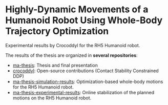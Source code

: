 # Highly-Dynamic Movements of a Humanoid Robot Using Whole-Body Trajectory Optimization
Experimental results by Crocoddyl for the RH5 Humanoid robot.

The results of the thesis are organized in **several repositories**:

- [ma-thesis](https://github.com/julesser/ma-thesis): Thesis and final presentation
- [crocoddyl](https://github.com/julesser/crocoddyl): Open-source contributions (Contact Stability Constrained DDP)
- [ma-thesis-simulation-results](https://github.com/julesser/ma-thesis-simulation-results): Optimization-based whole-body motions for the RH5 Humanoid robot.
- [ma-thesis-experimental-results](https://github.com/julesser/ma-thesis-experimental-results): Online stabilization of the planned motions on the RH5 Humanoid robot.
